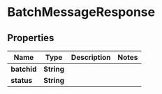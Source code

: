 

# BatchMessageResponse


## Properties

| Name | Type | Description | Notes |
|------------ | ------------- | ------------- | -------------|
|**batchid** | **String** |  |  |
|**status** | **String** |  |  |



